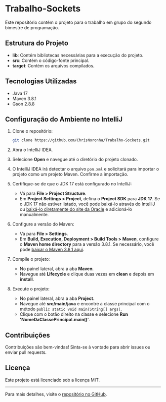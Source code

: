 
# Trabalho-Sockets

Este repositório contém o projeto para o trabalho em grupo do segundo bimestre de programação.

## Estrutura do Projeto

- **lib**: Contém bibliotecas necessárias para a execução do projeto.
- **src**: Contém o código-fonte principal.
- **target**: Contém os arquivos compilados.

## Tecnologias Utilizadas

- Java 17
- Maven 3.8.1
- Gson 2.8.8

## Configuração do Ambiente no IntelliJ

1. Clone o repositório:
   ```sh
   git clone https://github.com/ChrisNoronha/Trabalho-Sockets.git
   ```

2. Abra o IntelliJ IDEA.

3. Selecione **Open** e navegue até o diretório do projeto clonado.

4. O IntelliJ IDEA irá detectar o arquivo `pom.xml` e solicitará para importar o projeto como um projeto Maven. Confirme a importação.

5. Certifique-se de que o JDK 17 está configurado no IntelliJ:
   - Vá para **File > Project Structure**.
   - Em **Project Settings > Project**, defina o **Project SDK** para **JDK 17**. Se o JDK 17 não estiver listado, você pode baixá-lo através do IntelliJ ou [baixá-lo diretamente do site da Oracle](https://www.oracle.com/java/technologies/javase-jdk17-downloads.html) e adicioná-lo manualmente.

6. Configure a versão do Maven:
   - Vá para **File > Settings**.
   - Em **Build, Execution, Deployment > Build Tools > Maven**, configure o **Maven home directory** para a versão 3.8.1. Se necessário, você pode [baixar o Maven 3.8.1 aqui](https://maven.apache.org/download.cgi).

7. Compile o projeto:
   - No painel lateral, abra a aba **Maven**.
   - Navegue até **Lifecycle** e clique duas vezes em **clean** e depois em **install**.

8. Execute o projeto:
   - No painel lateral, abra a aba **Project**.
   - Navegue até **src/main/java** e encontre a classe principal com o método `public static void main(String[] args)`.
   - Clique com o botão direito na classe e selecione **Run 'NomeDaClassePrincipal.main()'**.

## Contribuições

Contribuições são bem-vindas! Sinta-se à vontade para abrir issues ou enviar pull requests.

## Licença

Este projeto está licenciado sob a licença MIT.

---

Para mais detalhes, visite o [repositório no GitHub](https://github.com/ChrisNoronha/Trabalho-Sockets).
